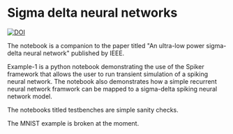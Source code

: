 # Sigma delta neural networks
[![DOI](https://zenodo.org/badge/168718681.svg)](https://zenodo.org/badge/latestdoi/168718681)

The notebook is a companion to the paper titled "An ultra-low power sigma-delta neural network" published by IEEE.

Example-1 is a python notebook demonstrating the use of the Spiker framework that allows the user to run transient simulation of a spiking neural network. The notebook also demonstrates how a simple recurrent neural network framwork can be mapped to a sigma-delta spiking neural network model.

The notebooks titled testbenches are simple sanity checks.

The MNIST example is broken at the moment.
